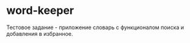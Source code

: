 # word-keeper
Тестовое задание - приложение словарь с функционалом поиска и добавления в избранное.
